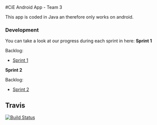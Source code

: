 #CiE Android App - Team 3

This app is coded in Java an therefore only works on android.



### Development

You can take a look at our progress during each sprint in here:
**Sprint 1**

Backlog: 

* [Sprint 1](https://github.com/mobileappdevhm/only_android_app/wiki/Sprint_1_Page)

**Sprint 2**

Backlog:

* [Sprint 2](https://github.com/mobileappdevhm/only_android_app/wiki/Sprint_2_Page)

## Travis

[![Build Status](https://travis-ci.org/freeCodeCamp/how-to-contribute-to-open-source.svg?branch=master)](https://travis-ci.org/mobileappdevhm/only_android_app)
